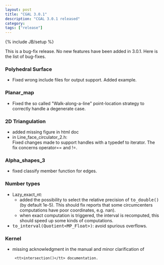 ```yaml
---
layout: post
title: "CGAL 3.0.1"
description: "CGAL 3.0.1 released"
category:
tags: ["release"]
---
```

{% include JB/setup %}
<p>This is a bug-fix release.
No new features have been added in 3.0.1.  Here is the list of bug-fixes.<p>

<H3> Polyhedral Surface</H3>

<ul>
  <li>Fixed wrong include files for output support. Added example.
</ul>

<H3>Planar_map</H3>

<ul>
  <li>Fixed the so called "Walk-along-a-line" point-location strategy to
      correctly handle a degenerate case.
</ul>

<H3>2D Triangulation</H3>

<ul>
  <li> added missing figure in html doc
  <li> in  Line_face_circulator_2.h:<br>
       Fixed changes made to support handles with a typedef to iterator.
       The fix concerns operator== and !=.
</ul>

<H3>Alpha_shapes_3</H3>

<ul>
  <li>fixed classify member function for edges.
</ul>


<H3>  Number types</H3>

<ul>
  <li>Lazy_exact_nt:
    <ul>
      <li>added the possibility to select the relative precision of
          <tt>to_double()</tt> (by default 1e-5).  This should fix reports
          that some circumcenters computations have poor coordinates,
          e.g. nan).
      <li>when exact computation is triggered, the interval is recomputed,
          this should speed up some kinds of computations.
    </ul>
  <li><tt>to_interval(Quotient&lt;MP_Float&gt;)</tt>: avoid spurious overflows.
</ul>

<H3>Kernel</H3>

<ul>
  <li>
  missing acknowledgment in the manual and minor clarification of

     <tt>intersection()</tt> documentation.
</ul>
